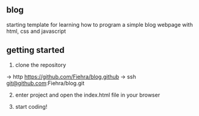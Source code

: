 ## blog

starting template for learning how to program a simple blog webpage with html, css and javascript

## getting started

1. clone the repository

-> http
https://github.com/Fiehra/blog.github
-> ssh 
git@github.com:Fiehra/blog.git

2. enter project and open the index.html file in your browser

3. start coding!

